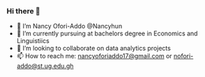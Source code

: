 ### Hi there 👋

- 👋 I’m Nancy Ofori-Addo @Nancyhun
- 🌱 I’m currently pursuing at bachelors degree in Economics and Linguistiics 
- 👯 I’m looking to collaborate on data analytics projects
- 📫 How to reach me: nancyoforiaddo17@gmail.com or nofori-addo@st.ug.edu.gh
